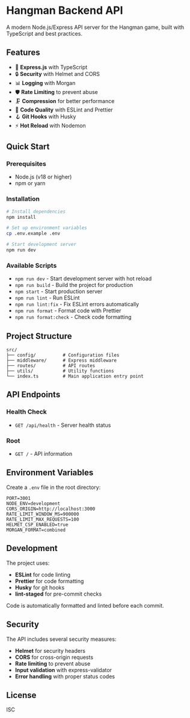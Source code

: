 # Hangman Backend API

A modern Node.js/Express API server for the Hangman game, built with TypeScript and best practices.

## Features

- 🚀 **Express.js** with TypeScript
- 🔒 **Security** with Helmet and CORS
- 📊 **Logging** with Morgan
- 🛡️ **Rate Limiting** to prevent abuse
- 🗜️ **Compression** for better performance
- 🎨 **Code Quality** with ESLint and Prettier
- 🪝 **Git Hooks** with Husky
- ⚡ **Hot Reload** with Nodemon

## Quick Start

### Prerequisites

- Node.js (v18 or higher)
- npm or yarn

### Installation

```bash
# Install dependencies
npm install

# Set up environment variables
cp .env.example .env

# Start development server
npm run dev
```

### Available Scripts

- `npm run dev` - Start development server with hot reload
- `npm run build` - Build the project for production
- `npm start` - Start production server
- `npm run lint` - Run ESLint
- `npm run lint:fix` - Fix ESLint errors automatically
- `npm run format` - Format code with Prettier
- `npm run format:check` - Check code formatting

## Project Structure

```
src/
├── config/          # Configuration files
├── middleware/      # Express middleware
├── routes/          # API routes
├── utils/           # Utility functions
└── index.ts         # Main application entry point
```

## API Endpoints

### Health Check
- `GET /api/health` - Server health status

### Root
- `GET /` - API information

## Environment Variables

Create a `.env` file in the root directory:

```env
PORT=3001
NODE_ENV=development
CORS_ORIGIN=http://localhost:3000
RATE_LIMIT_WINDOW_MS=900000
RATE_LIMIT_MAX_REQUESTS=100
HELMET_CSP_ENABLED=true
MORGAN_FORMAT=combined
```

## Development

The project uses:

- **ESLint** for code linting
- **Prettier** for code formatting
- **Husky** for git hooks
- **lint-staged** for pre-commit checks

Code is automatically formatted and linted before each commit.

## Security

The API includes several security measures:

- **Helmet** for security headers
- **CORS** for cross-origin requests
- **Rate limiting** to prevent abuse
- **Input validation** with express-validator
- **Error handling** with proper status codes

## License

ISC
